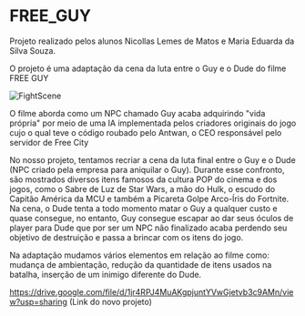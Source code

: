 # FREE_GUY
Projeto realizado pelos alunos Nicollas Lemes de Matos e Maria Eduarda da Silva Souza.

O projeto é uma adaptação da cena da luta entre o Guy e o Dude do filme FREE GUY

![FightScene](https://github.com/user-attachments/assets/a46ee3e7-eed7-419b-8060-d1e229335972)

O filme aborda como um NPC chamado Guy acaba adquirindo "vida própria" por meio de uma IA implementada pelos criadores originais do jogo cujo o qual teve o código roubado pelo Antwan, o CEO responsável pelo servidor de Free City

No nosso projeto, tentamos recriar a cena da luta final entre o Guy e o Dude (NPC criado pela empresa para aniquilar o Guy).
Durante esse confronto, são mostrados diversos itens famosos da cultura POP do cinema e dos jogos, como o Sabre de Luz de Star Wars, a mão do Hulk, o escudo do Capitão América da MCU e também a Picareta Golpe Arco-Íris do Fortnite.
Na cena, o Dude tenta a todo momento matar o Guy a qualquer custo e quase consegue, no entanto, Guy consegue escapar ao dar seus óculos de player para Dude que por ser um NPC não finalizado acaba perdendo seu objetivo de destruição e passa a brincar com os itens do jogo.

Na adaptação mudamos vários elementos em relação ao filme como: mudança de ambientação, redução da quantidade de itens usados na batalha, inserção de um inimigo diferente do Dude.









https://drive.google.com/file/d/1jr4RPJ4MuAKgpjuntYVwGjetvb3c9AMn/view?usp=sharing
(Link do novo projeto)
